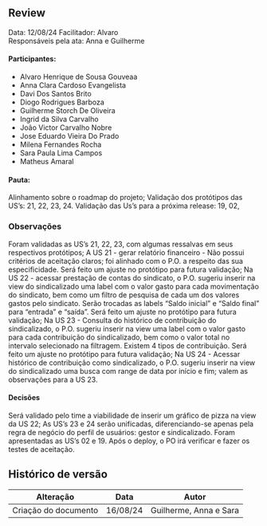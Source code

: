 ## Review

Data: 12/08/24
Facilitador: Alvaro  
Responsáveis pela ata: Anna e Guilherme

#### Participantes:

- Alvaro Henrique de Sousa Gouveaa
- Anna Clara Cardoso Evangelista
- Davi Dos Santos Brito
- Diogo Rodrigues Barboza
- Guilherme Storch De Oliveira
- Ingrid da Silva Carvalho
- João Victor Carvalho Nobre
- Jose Eduardo Vieira Do Prado
- Milena Fernandes Rocha
- Sara Paula Lima Campos
- Matheus Amaral

#### Pauta:

Alinhamento sobre o roadmap do projeto;
Validação dos protótipos das US’s: 21, 22, 23, 24.
Validação das Us’s para a próxima release: 19, 02,

### Observações

Foram validadas as US’s 21, 22, 23, com algumas ressalvas em seus respectivos protótipos;
A US 21 - gerar relatório financeiro - Não possui critérios de aceitação claros; foi alinhado com o P.O. a respeito das sua especificidade. Será feito um ajuste no protótipo para futura validação;
Na US 22 - acessar prestação de contas do sindicato, o P.O. sugeriu inserir na view do sindicalizado uma label com o valor gasto para cada movimentação do sindicato, bem como um filtro de pesquisa de cada um dos valores gastos pelo sindicato. Serão trocadas as labels “Saldo inicial” e “Saldo final” para “entrada” e “saída”. Será feito um ajuste no protótipo para futura validação;
Na US 23 - Consulta do histórico de contribuição do sindicalizado, o P.O. sugeriu inserir na view uma label com o valor gasto para cada contribuição do sindicalizado, bem como o valor total no intervalo selecionado na filtragem. Existem 4 tipos de contribuição. Será feito um ajuste no protótipo para futura validação;
Na US 24 - Acessar histórico de contribuição como sindicalizado, o P.O. sugeriu inserir na view do sindicalizado uma busca com range de data por início e fim; valem as observações para a US 23.

#### Decisões

Será validado pelo time a viabilidade de inserir um gráfico de pizza na view da US 22;
As US’s 23 e 24 serão unificadas, diferenciando-se apenas pela regra de negócio do perfil de usuários: gestor e sindicalizado.
Foram apresentadas as US’s 02 e 19. Após o deploy, o PO irá verificar e fazer os testes de aceitação.

## Histórico de versão

| Alteração            | Data     | Autor                  |
| -------------------- | -------- | ---------------------- |
| Criação do documento | 16/08/24 | Guilherme, Anna e Sara |
